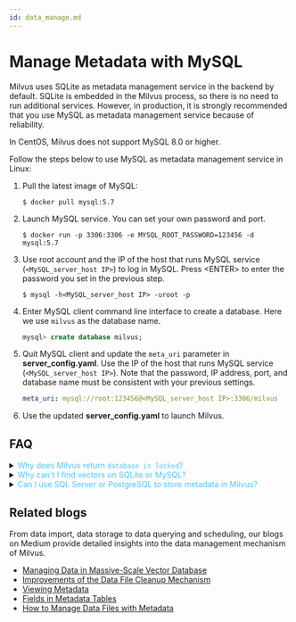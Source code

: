 ```yaml
---
id: data_manage.md
---
```


# Manage Metadata with MySQL

Milvus uses SQLite as metadata management service in the backend by default. SQLite is embedded in the Milvus process, so there is no need to run additional services. However, in production, it is strongly recommended that you use MySQL as metadata management service because of reliability.

<div class="alert warning">
In CentOS, Milvus does not support MySQL 8.0 or higher.
</div>

Follow the steps below to use MySQL as metadata management service in Linux:

1. Pull the latest image of MySQL:

    ```shell
    $ docker pull mysql:5.7
    ```

2. Launch MySQL service. You can set your own password and port.

    ```shell
    $ docker run -p 3306:3306 -e MYSQL_ROOT_PASSWORD=123456 -d mysql:5.7
    ```

3. Use root account and the IP of the host that runs MySQL service (`<MySQL_server_host IP>`) to log in MySQL. Press \<ENTER\> to enter the password you set in the previous step.

    ```shell
    $ mysql -h<MySQL_server_host IP> -uroot -p
    ```

4. Enter MySQL client command line interface to create a database. Here we use `milvus` as the database name.

    ```sql
    mysql> create database milvus;
    ```

5. Quit MySQL client and update the `meta_uri` parameter in **server_config.yaml**. Use the IP of the host that runs MySQL service (`<MySQL_server_host IP>`). Note that the password, IP address, port, and database name must be consistent with your previous settings.

    ```yaml
    meta_uri: mysql://root:123456@<MySQL_server_host IP>:3306/milvus
    ```

6. Use the updated **server_config.yaml** to launch Milvus.


## FAQ

<details>
<summary><font color="#4fc4f9">Why does Milvus return <code>database is locked</code>?</font></summary>
If you use SQLite to manage metadata, you receive this error message when write requests occur frequently. We recommend using MySQL for metadata management. See <a href="data_manage.md">Manage Metadata with MySQL</a> for more information.
</details>
<details>
<summary><font color="#4fc4f9">Why can't I find vectors on SQLite or MySQL?</font></summary>
Milvus stores vectors and indexes directly in the disk as files, not in SQLite or MySQL. It uses SQLite or MySQL to store metadata of the vectors instead. See <a href="storage_concept.md">Storage Concepts</a> for more information.
</details>
<details>
<summary><font color="#4fc4f9">Can I use SQL Server or PostgreSQL to store metadata in Milvus?</font></summary>
No, we only support storing metadata using SQLite or MySQL.
</details>



## Related blogs

From data import, data storage to data querying and scheduling, our blogs on Medium provide detailed insights into the data management mechanism of Milvus.

- [Managing Data in Massive-Scale Vector Database](https://medium.com/@milvusio/managing-data-in-massive-scale-vector-search-engine-db2e8941ce2f)
- [Improvements of the Data File Cleanup Mechanism](https://github.com/milvus-io/community/blob/master/blog/en/2019-12-18-datafile-cleanup.md)
- [Viewing Metadata](https://medium.com/@milvusio/milvus-metadata-management-1-6b9e05c06fb0)
- [Fields in Metadata Tables](https://medium.com/@milvusio/milvus-metadata-management-2-fields-in-the-metadata-table-3bf0d296ca6d)
- [How to Manage Data Files with Metadata](https://medium.com/@milvusio/milvus-metadata-management-3-e65b14137f58)
